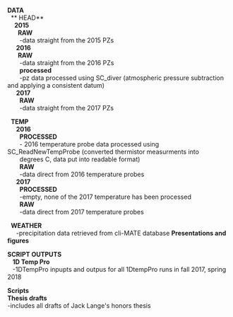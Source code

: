 **DATA** <br />
&nbsp;&nbsp;**  HEAD** <br />
&nbsp;&nbsp;&nbsp;&nbsp;**2015** <br />
&nbsp;&nbsp;&nbsp;&nbsp;&nbsp;&nbsp;**RAW** <br />
&nbsp;&nbsp;&nbsp;&nbsp;&nbsp;&nbsp;      -data straight from the 2015 PZs<br />
&nbsp;&nbsp;&nbsp;&nbsp; **2016**<br />
&nbsp;&nbsp;&nbsp;&nbsp;&nbsp;&nbsp;**RAW**<br />
&nbsp;&nbsp;&nbsp;&nbsp;&nbsp;&nbsp; -data straight from the 2016 PZs<br />
&nbsp;&nbsp;&nbsp;&nbsp;&nbsp;&nbsp; **processed**<br />
&nbsp;&nbsp;&nbsp;&nbsp;&nbsp;&nbsp;    -pz data processed using SC_diver (atmospheric pressure subtraction and applying a consistent datum)<br />
&nbsp;&nbsp;&nbsp;&nbsp;    **2017**<br />
&nbsp;&nbsp;&nbsp;&nbsp;&nbsp;&nbsp;    **RAW**<br />
&nbsp;&nbsp;&nbsp;&nbsp;&nbsp;&nbsp;     -data straight from the 2017 PZs<br />
 
&nbsp;&nbsp;**TEMP**<br />
  &nbsp;&nbsp;&nbsp;&nbsp;  **2016**<br />
  &nbsp;&nbsp;&nbsp;&nbsp;&nbsp;&nbsp;    **PROCESSED**<br />
  &nbsp;&nbsp;&nbsp;&nbsp;&nbsp;&nbsp;      - 2016 temperature probe data processed using SC_ReadNewTempProbe (converted thermistor measurments into <br />  &nbsp;&nbsp;&nbsp;&nbsp;&nbsp;&nbsp;&nbsp;degrees C, data put into readable format)<br />
  &nbsp;&nbsp;&nbsp;&nbsp;&nbsp;&nbsp;    **RAW**<br />
  &nbsp;&nbsp;&nbsp;&nbsp;&nbsp;&nbsp;      -data direct from 2016 temperature probes<br />
  &nbsp;&nbsp;&nbsp;&nbsp;  **2017**<br />
  &nbsp;&nbsp;&nbsp;&nbsp;&nbsp;&nbsp;    **PROCESSED**<br />
  &nbsp;&nbsp;&nbsp;&nbsp;&nbsp;&nbsp;      -empty, none of the 2017 temperature has been processed <br />
  &nbsp;&nbsp;&nbsp;&nbsp;&nbsp;&nbsp;    **RAW**  
   &nbsp;&nbsp;&nbsp;&nbsp;&nbsp;&nbsp;     -data direct from 2017 temperature probes<br />
  
  
  
  
&nbsp;&nbsp;**WEATHER**<br />
&nbsp;&nbsp;&nbsp;&nbsp; -precipitation data retrieved from cli-MATE database
**Presentations and figures**<br />

**SCRIPT OUTPUTS**<br />
 &nbsp; &nbsp;**1D Temp Pro**<br/>
  &nbsp; &nbsp;-1DTempPro inpupts and outpus for all 1DtempPro runs in fall 2017, spring 2018

**Scripts**<br />
**Thesis drafts**<br />
  -includes all drafts of Jack Lange's honors thesis<br />

